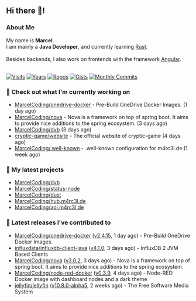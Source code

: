 ## Hi there 👋!




### About Me

My name is **Marcel**.<br>
I am mainly a **Java Developer**, and currently learning [Rust](https://www.rust-lang.org).<br>
<br>
Besides backends, I also work on frontends with the framework [Angular](https://angular.io).
<br>
<br>

[![Visits](https://badges.pufler.dev/visits/MarcelCoding/MarcelCoding?style=flat-square&color=black&logo=github)](https://github.com/MarcelCoding)
[![Years](https://badges.pufler.dev/years/MarcelCoding?style=flat-square&color=black&logo=github)](https://github.com/MarcelCoding)
[![Repos](https://badges.pufler.dev/repos/MarcelCoding?style=flat-square&color=black&logo=github)](https://github.com/MarcelCoding?tab=repositories)
[![Gists](https://badges.pufler.dev/gists/MarcelCoding?style=flat-square&color=black&logo=github)](https://gist.github.com/MarcelCoding)
[![Monthly Commits](https://badges.pufler.dev/commits/monthly/MarcelCoding?style=flat-square&color=black&logo=github)](https://github.com/MarcelCoding)

### 👷 Check out what I'm currently working on

- [MarcelCoding/onedrive-docker](https://github.com/MarcelCoding/onedrive-docker) - Pre-Build OneDrive Docker Images. (1 day ago)
- [MarcelCoding/nova](https://github.com/MarcelCoding/nova) - Nova is a framework on top of spring boot. It aims to provide nice additions to the spring ecosystem. (3 days ago)
- [MarcelCoding/dvb](https://github.com/MarcelCoding/dvb) (3 days ago)
- [cryptic-game/website](https://github.com/cryptic-game/website) - The official website of cryptic-game (4 days ago)
- [MarcelCoding/.well-known](https://github.com/MarcelCoding/.well-known) - .well-known configuration for m4rc3l.de (1 week ago)

### 🌱 My latest projects

- [MarcelCoding/dvb](https://github.com/MarcelCoding/dvb)
- [MarcelCoding/status-node](https://github.com/MarcelCoding/status-node)
- [MarcelCoding/dust](https://github.com/MarcelCoding/dust)
- [MarcelCoding/hub.m4rc3l.de](https://github.com/MarcelCoding/hub.m4rc3l.de)
- [MarcelCoding/api.m4rc3l.de](https://github.com/MarcelCoding/api.m4rc3l.de)

### 🔭 Latest releases I've contributed to

- [MarcelCoding/onedrive-docker](https://github.com/MarcelCoding/onedrive-docker) ([v2.4.15](https://github.com/MarcelCoding/onedrive-docker/releases/tag/v2.4.15), 1 day ago) - Pre-Build OneDrive Docker Images.
- [influxdata/influxdb-client-java](https://github.com/influxdata/influxdb-client-java) ([v4.1.0](https://github.com/influxdata/influxdb-client-java/releases/tag/v4.1.0), 3 days ago) - InfluxDB 2 JVM Based Clients
- [MarcelCoding/nova](https://github.com/MarcelCoding/nova) ([v3.0.2](https://github.com/MarcelCoding/nova/releases/tag/v3.0.2), 3 days ago) - Nova is a framework on top of spring boot. It aims to provide nice additions to the spring ecosystem.
- [MarcelCoding/node-red-docker](https://github.com/MarcelCoding/node-red-docker) ([v0.3.9](https://github.com/MarcelCoding/node-red-docker/releases/tag/v0.3.9), 4 days ago) - Node-RED Docker image with dashboard nodes and a dark theme
- [jellyfin/jellyfin](https://github.com/jellyfin/jellyfin) ([v10.8.0-alpha5](https://github.com/jellyfin/jellyfin/releases/tag/v10.8.0-alpha5), 2 weeks ago) - The Free Software Media System


